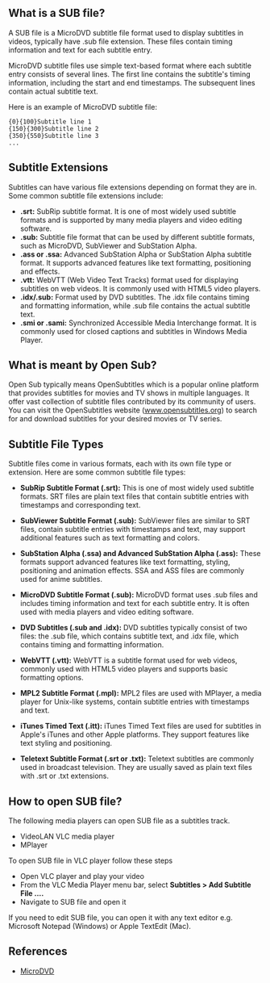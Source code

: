 ## What is a SUB file?

A SUB file is a MicroDVD subtitle file format used to display subtitles in videos, typically have .sub file extension. These files contain timing information and text for each subtitle entry.

MicroDVD subtitle files use simple text-based format where each subtitle entry consists of several lines. The first line contains the subtitle's timing information, including the start and end timestamps. The subsequent lines contain actual subtitle text.

Here is an example of MicroDVD subtitle file:

```
{0}{100}Subtitle line 1
{150}{300}Subtitle line 2
{350}{550}Subtitle line 3
...
```

## Subtitle Extensions

Subtitles can have various file extensions depending on format they are in. Some common subtitle file extensions include:

- **.srt:** SubRip subtitle format. It is one of most widely used subtitle formats and is supported by many media players and video editing software.
- **.sub:** Subtitle file format that can be used by different subtitle formats, such as MicroDVD, SubViewer and SubStation Alpha.
- **.ass or .ssa:** Advanced SubStation Alpha or SubStation Alpha subtitle format. It supports advanced features like text formatting, positioning and effects.
- **.vtt:** WebVTT (Web Video Text Tracks) format used for displaying subtitles on web videos. It is commonly used with HTML5 video players.
- **.idx/.sub:** Format used by DVD subtitles. The .idx file contains timing and formatting information, while .sub file contains the actual subtitle text.
- **.smi or .sami:** Synchronized Accessible Media Interchange format. It is commonly used for closed captions and subtitles in Windows Media Player.

## What is meant by Open Sub?

Open Sub typically means OpenSubtitles which is a popular online platform that provides subtitles for movies and TV shows in multiple languages. It offer vast collection of subtitle files contributed by its community of users. You can visit the OpenSubtitles website (www.opensubtitles.org) to search for and download subtitles for your desired movies or TV series.

## Subtitle File Types

Subtitle files come in various formats, each with its own file type or extension. Here are some common subtitle file types:

- **SubRip Subtitle Format (.srt):** This is one of most widely used subtitle formats. SRT files are plain text files that contain subtitle entries with timestamps and corresponding text.

- **SubViewer Subtitle Format (.sub):** SubViewer files are similar to SRT files, contain subtitle entries with timestamps and text, may support additional features such as text formatting and colors.

- **SubStation Alpha (.ssa) and Advanced SubStation Alpha (.ass):** These formats support advanced features like text formatting, styling, positioning and animation effects. SSA and ASS files are commonly used for anime subtitles.

- **MicroDVD Subtitle Format (.sub):** MicroDVD format uses .sub files and includes timing information and text for each subtitle entry. It is often used with media players and video editing software.

- **DVD Subtitles (.sub and .idx):** DVD subtitles typically consist of two files: the .sub file, which contains subtitle text, and .idx file, which contains timing and formatting information.

- **WebVTT (.vtt):** WebVTT is a subtitle format used for web videos, commonly used with HTML5 video players and supports basic formatting options.

- **MPL2 Subtitle Format (.mpl):** MPL2 files are used with MPlayer, a media player for Unix-like systems, contain subtitle entries with timestamps and text.

- **iTunes Timed Text (.itt):** iTunes Timed Text files are used for subtitles in Apple's iTunes and other Apple platforms. They support features like text styling and positioning.

- **Teletext Subtitle Format (.srt or .txt):** Teletext subtitles are commonly used in broadcast television. They are usually saved as plain text files with .srt or .txt extensions.

## How to open SUB file?

The following media players can open SUB file as a subtitles track.

- VideoLAN VLC media player
- MPlayer

To open SUB file in VLC player follow these steps

- Open VLC player and play your video
- From the VLC Media Player menu bar, select **Subtitles > Add Subtitle File ....**
- Navigate to SUB file and open it

If you need to edit SUB file, you can open it with any text editor e.g. Microsoft Notepad (Windows) or Apple TextEdit (Mac).

## References
* [MicroDVD](https://en.wikipedia.org/wiki/MicroDVD)
